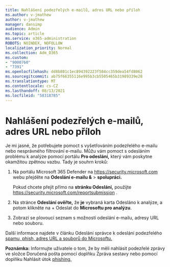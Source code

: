 ```yaml
---
title: Nahlášení podezřelých e-mailů, adres URL nebo příloh
ms.author: v-jmathew
author: v-jmathew
manager: dansimp
audience: Admin
ms.topic: article
ms.service: o365-administration
ROBOTS: NOINDEX, NOFOLLOW
localization_priority: Normal
ms.collection: Adm_O365
ms.custom:
- "9000760"
- "7391"
ms.openlocfilehash: dd8b801c1ec894392223f584cc359dea54fd8062
ms.sourcegitcommit: ab75f66355116e995b3cb5505465b31989339e28
ms.translationtype: MT
ms.contentlocale: cs-CZ
ms.lasthandoff: 08/13/2021
ms.locfileid: "58318785"
---
```

# <a name="report-suspicious-emails-urls-or-attachments"></a>Nahlášení podezřelých e-mailů, adres URL nebo příloh

Je mi jasné, že potřebujete pomoct s vyšetřováním podezřelého e-mailu nebo nesprávného filtrování e-mailu. Můžu vám pomoct s odesláním problému k analýze pomocí portálu **Pro odeslání,** který vám poskytne okamžitou zpětnou vazbu. Tady je souhrn kroků:

1. Na portálu Microsoft 365 Defender na <https://security.microsoft.com> webu přejděte na **Odeslání e-mailu &** \> **spolupráci.**

   Pokud chcete přejít přímo na **stránku Odeslání,** použijte <https://security.microsoft.com/reportsubmission> .

2. Na stránce **Odeslání ověřte,** že **je** vybraná karta Odesláno k analýze, a potom klikněte na + Odeslat do **Microsoftu pro analýzu**.

3. Zobrazí se plovoucí seznam s možností odeslání e-mailu, adresy URL nebo souboru.

Další informace najdete v článku Odeslání správce k odeslání podezřelého [spamu, phish, adres URL a souborů do Microsoftu.](https://docs.microsoft.com/microsoft-365/security/office-365-security/admin-submission)

**Poznámka:** Informujte uživatele o tom, že by měli nahlásit podezřelé zprávy ve složce Doručená pošta pomocí doplňku Zpráva sestavy nebo pomocí doplňku Nahlásit útok [phishing.](https://docs.microsoft.com/microsoft-365/security/office-365-security/enable-the-report-message-add-in)
